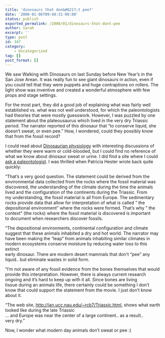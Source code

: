 ```yaml
---
title: 'dinosaurs that don&#8217;t pee?'
date: '2008-01-06T09:48:31-08:00'
status: publish
exported_permalink: /2008/01/dinosaurs-that-dont-pee
author: sarah
excerpt: ''
type: post
id: 347
category:
    - Uncategorized
tag: []
post_format: []
---
```

We saw Walking with Dinosaurs on last Sunday before New Year’s in the San Jose Arean. It was really fun to see giant dinosaurs in action, even if you could tell that they were puppets and huge contraptions on rollers. The light show was inventive and created a wonderful atmosphere with few props and stage settings.

For the most part, they did a good job of explaining what was fairly well established vs. what was not well understood, for which the paleontologists had theories that were mostly guesswork. However, I was puzzled by one statement about the plateousaurus which lived in the very dry Triassic period. The narrator reported of this dinosaur that “to conserve liquid, she doesn’t sweat, or even pee.” How, I wondered, could they possibly know that from the fossil record?

I could read about [Dinosaurian physiology](http://en.wikipedia.org/wiki/Dinosaurian_physiology) with interesting discussions of whether they were warm or cold-blooded, but I could find no reference of what we know about dinosaur sweat or urine. I did find a site where I could [ask a paleontologist](http://www.nm.blm.gov/features/blm_paleo/ask.html). I was thrilled when Patricia Hester wrote back quite quickly:

“That’s a very good question. The statement could be derived from the  
environmental data collected from the rocks where the fossil material was  
discovered, the understanding of the climate during the time the animals  
lived and the configuration of the continents during the Triassic. From  
my understanding, the fossil material is all from Europe. The sedimentary  
rocks provide data that allow for interpretation of what is called ” the  
depositional environment” where the rocks were formed. That’s why ” the  
context” (the rocks) where the fossil material is discovered is important  
to document when researchers discover fossils.

“The depositional environments, continental configuration and climate  
suggest that these animals inhabited a dry and hot world. The narrator may  
have been making the “leap” from animals inhabiting similar climates in  
modern ecosystems conserve moisture by reducing water loss to this extinct  
early dinosaur. There are modern desert mammals that don’t “pee” any  
liquid.. but eliminate wastes in solid form.

“I’m not aware of any fossil evidence from the bones themselves that would  
provide this interpretation. However, there is always current research  
ongoing and it’s hard to keep up with it all. Since bones are living  
tissue during an animals life, there certainly could be something I don’t  
know that could support the statement from the movie. I just don’t know  
about it.

“The web site, <http://jan.ucc.nau.edu/~rcb7/Triassic.html>, shows what earth looked like during the late Triassic  
… and Europe was near the center of a large continent.. as a result..  
very dry.”

Now, I wonder what modern day animals don’t sweat or pee :)